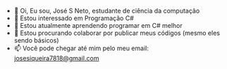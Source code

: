 - 👋 Oi, Eu sou, José S Neto, estudante de ciência da computação
- 👀 Estou interessado em Programação C#
- 🌱 Estou atualmente aprendendo programar em C# melhor
- 💞️ Estou procurando colaborar por publicar meus códigos (mesmo eles sendo básicos)
- 📫 Você pode chegar até mim pelo meu email: josesiqueira7818@gmail.com
